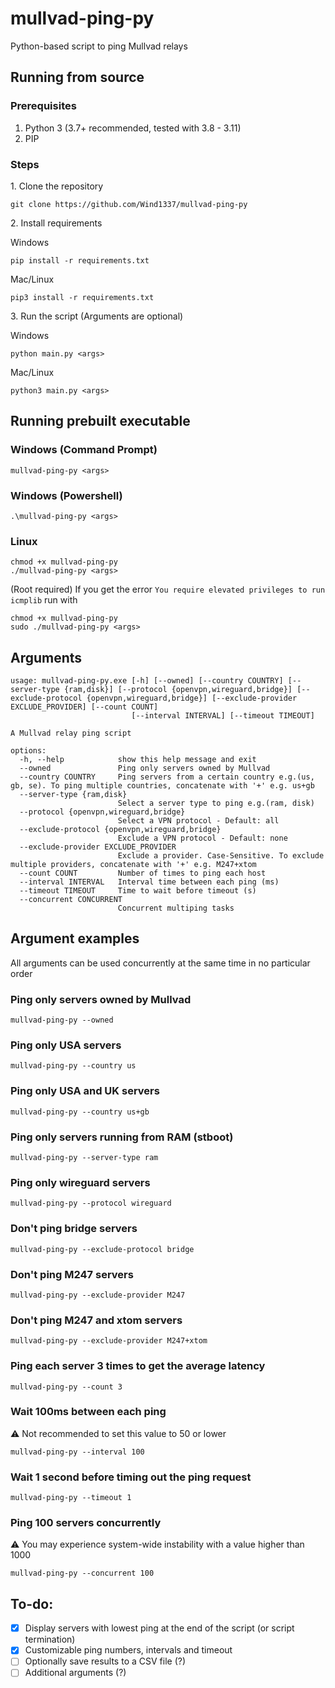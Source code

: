 # mullvad-ping-py
Python-based script to ping Mullvad relays

## Running from source

### Prerequisites
1. Python 3 (3.7+ recommended, tested with 3.8 - 3.11)
2. PIP

### Steps
1\. Clone the repository

```git clone https://github.com/Wind1337/mullvad-ping-py```

2\. Install requirements

Windows

```pip install -r requirements.txt```

Mac/Linux

```pip3 install -r requirements.txt```

3\. Run the script (Arguments are optional)

Windows

```python main.py <args>```

Mac/Linux

```python3 main.py <args>```

## Running prebuilt executable

### Windows (Command Prompt)
```
mullvad-ping-py <args>
```

### Windows (Powershell)
```
.\mullvad-ping-py <args>
```

### Linux
```
chmod +x mullvad-ping-py
./mullvad-ping-py <args>
```
(Root required)
If you get the error ```You require elevated privileges to run icmplib``` run with
```
chmod +x mullvad-ping-py
sudo ./mullvad-ping-py <args>
```

## Arguments
```
usage: mullvad-ping-py.exe [-h] [--owned] [--country COUNTRY] [--server-type {ram,disk}] [--protocol {openvpn,wireguard,bridge}] [--exclude-protocol {openvpn,wireguard,bridge}] [--exclude-provider EXCLUDE_PROVIDER] [--count COUNT]
                           [--interval INTERVAL] [--timeout TIMEOUT]

A Mullvad relay ping script

options:
  -h, --help            show this help message and exit
  --owned               Ping only servers owned by Mullvad
  --country COUNTRY     Ping servers from a certain country e.g.(us, gb, se). To ping multiple countries, concatenate with '+' e.g. us+gb
  --server-type {ram,disk}
                        Select a server type to ping e.g.(ram, disk)
  --protocol {openvpn,wireguard,bridge}
                        Select a VPN protocol - Default: all
  --exclude-protocol {openvpn,wireguard,bridge}
                        Exclude a VPN protocol - Default: none
  --exclude-provider EXCLUDE_PROVIDER
                        Exclude a provider. Case-Sensitive. To exclude multiple providers, concatenate with '+' e.g. M247+xtom
  --count COUNT         Number of times to ping each host
  --interval INTERVAL   Interval time between each ping (ms)
  --timeout TIMEOUT     Time to wait before timeout (s)
  --concurrent CONCURRENT
                        Concurrent multiping tasks
```

## Argument examples
All arguments can be used concurrently at the same time in no particular order

### Ping only servers owned by Mullvad
```
mullvad-ping-py --owned
```

### Ping only USA servers
```
mullvad-ping-py --country us
```

### Ping only USA and UK servers
```
mullvad-ping-py --country us+gb
```

### Ping only servers running from RAM (stboot)
```
mullvad-ping-py --server-type ram
```

### Ping only wireguard servers
```
mullvad-ping-py --protocol wireguard
```

### Don't ping bridge servers
```
mullvad-ping-py --exclude-protocol bridge
```

### Don't ping M247 servers
```
mullvad-ping-py --exclude-provider M247
```

### Don't ping M247 and xtom servers
```
mullvad-ping-py --exclude-provider M247+xtom
```

### Ping each server 3 times to get the average latency
```
mullvad-ping-py --count 3
```

### Wait 100ms between each ping
⚠ Not recommended to set this value to 50 or lower
```
mullvad-ping-py --interval 100
```

### Wait 1 second before timing out the ping request
```
mullvad-ping-py --timeout 1
```

### Ping 100 servers concurrently
⚠ You may experience system-wide instability with a value higher than 1000
```
mullvad-ping-py --concurrent 100
```

## To-do:
- [x] Display servers with lowest ping at the end of the script (or script termination)
- [x] Customizable ping numbers, intervals and timeout
- [ ] Optionally save results to a CSV file (?)
- [ ] Additional arguments (?)